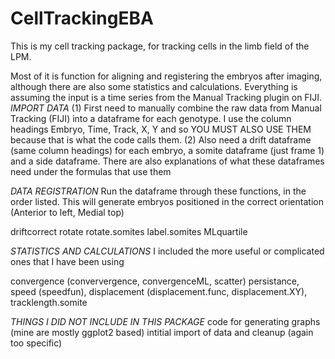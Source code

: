 # CellTrackingEBA
This is my cell tracking package, for tracking cells in the limb field of the LPM. 

Most of it is function for aligning and registering the embryos after imaging, although there are also some statistics and calculations.
Everything is assuming the input is a time series from the Manual Tracking plugin on FIJI. 
*IMPORT DATA*
(1) First need to manually combine the raw data from Manual Tracking (FIJI) into a dataframe for each genotype. I use the column headings Embryo, Time, Track, X, Y and so YOU MUST ALSO USE THEM because that is what the code calls them.
(2) Also need a drift dataframe (same column headings) for each embryo, a somite dataframe (just frame 1) and a side dataframe. There are also explanations of what these dataframes need under the formulas that use them

*DATA REGISTRATION*
Run the dataframe through these functions, in the order listed. This will generate embryos positioned in the correct orientation (Anterior to left, Medial top)

driftcorrect
rotate
rotate.somites
label.somites
MLquartile

*STATISTICS AND CALCULATIONS*
I included the more useful or complicated ones that I have been using

convergence (conververgence, convergenceML, scatter) persistance, speed (speedfun), displacement (displacement.func, displacement.XY), tracklength.somite

*THINGS I DID NOT INCLUDE IN THIS PACKAGE*
code for generating graphs (mine are mostly ggplot2 based)
intitial import of data and cleanup (again too specific)
